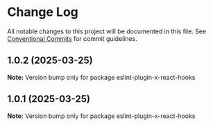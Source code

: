 # Change Log

All notable changes to this project will be documented in this file.
See [Conventional Commits](https://conventionalcommits.org) for commit guidelines.

## 1.0.2 (2025-03-25)

**Note:** Version bump only for package eslint-plugin-x-react-hooks





## 1.0.1 (2025-03-25)

**Note:** Version bump only for package eslint-plugin-x-react-hooks

